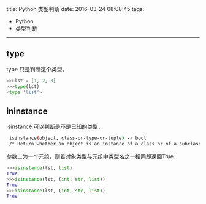 title: Python 类型判断
date: 2016-03-24 08:08:45
tags:
- Python
- 类型判断
---

## type
  type 只是判断这个类型。
  ``` Python
  >>>lst = [1, 2, 3]
  >>>type(lst)
  <type 'list'>
  ```

## ininstance
  isinstance 可以判断是不是已知的类型，

  ``` bash
   isinstance(object, class-or-type-or-tuple) -> bool  
   /* Return whether an object is an instance of a class or of a subclass thereof. */
  ```
  参数二为一个元组，则若对象类型与元组中类型名之一相同即返回True.
  ``` Python
  >>>isinstance(lst, list)
  True
  >>>isinstance(lst, (int, str, list))
  True
  >>>isinstance(lst, (int, str, list))
  True
  ```
